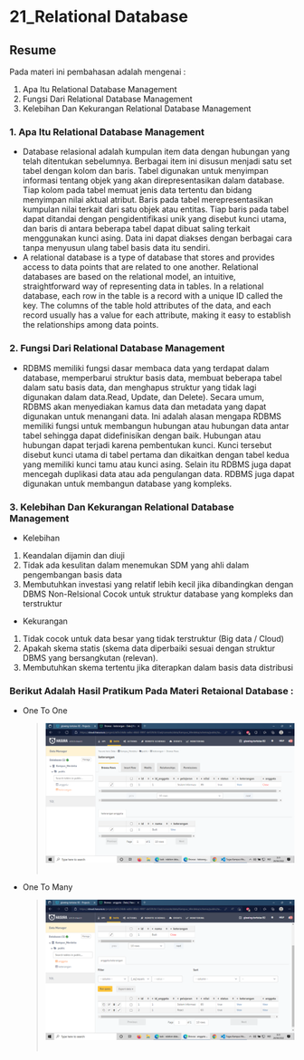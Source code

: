 # 21_Relational Database

## Resume

Pada materi ini pembahasan adalah mengenai :

1. Apa Itu Relational Database Management
2. Fungsi Dari Relational Database Management
3. Kelebihan Dan Kekurangan Relational Database Management

### 1. Apa Itu Relational Database Management

- Database relasional adalah kumpulan item data dengan hubungan yang telah ditentukan sebelumnya. Berbagai item ini disusun menjadi satu set tabel dengan kolom dan baris. Tabel digunakan untuk menyimpan informasi tentang objek yang akan direpresentasikan dalam database. Tiap kolom pada tabel memuat jenis data tertentu dan bidang menyimpan nilai aktual atribut. Baris pada tabel merepresentasikan kumpulan nilai terkait dari satu objek atau entitas. Tiap baris pada tabel dapat ditandai dengan pengidentifikasi unik yang disebut kunci utama, dan baris di antara beberapa tabel dapat dibuat saling terkait menggunakan kunci asing. Data ini dapat diakses dengan berbagai cara tanpa menyusun ulang tabel basis data itu sendiri.
- A relational database is a type of database that stores and provides access to data points that are related to one another. Relational databases are based on the relational model, an intuitive, straightforward way of representing data in tables. In a relational database, each row in the table is a record with a unique ID called the key. The columns of the table hold attributes of the data, and each record usually has a value for each attribute, making it easy to establish the relationships among data points.

### 2. Fungsi Dari Relational Database Management

- RDBMS memiliki fungsi dasar membaca data yang terdapat dalam database, memperbarui struktur basis data, membuat beberapa tabel dalam satu basis data, dan menghapus struktur yang tidak lagi digunakan dalam data.Read, Update, dan Delete). Secara umum, RDBMS akan menyediakan kamus data dan metadata yang dapat digunakan untuk menangani data. Ini adalah alasan mengapa RDBMS memiliki fungsi untuk membangun hubungan atau hubungan data antar tabel sehingga dapat didefinisikan dengan baik. Hubungan atau hubungan dapat terjadi karena pembentukan kunci. Kunci tersebut disebut kunci utama di tabel pertama dan dikaitkan dengan tabel kedua yang memiliki kunci tamu atau kunci asing. Selain itu RDBMS juga dapat mencegah duplikasi data atau ada pengulangan data. RDBMS juga dapat digunakan untuk membangun database yang kompleks.

### 3. Kelebihan Dan Kekurangan Relational Database Management

- Kelebihan

1. Keandalan dijamin dan diuji
2. Tidak ada kesulitan dalam menemukan SDM yang ahli dalam pengembangan basis data
3. Membutuhkan investasi yang relatif lebih kecil jika dibandingkan dengan DBMS Non-Relsional
   Cocok untuk struktur database yang kompleks dan terstruktur

- Kekurangan

1. Tidak cocok untuk data besar yang tidak terstruktur (Big data / Cloud)
2. Apakah skema statis (skema data diperbaiki sesuai dengan struktur DBMS yang bersangkutan (relevan).
3. Membutuhkan skema tertentu jika diterapkan dalam basis data distribusi

### Berikut Adalah Hasil Pratikum Pada Materi Retaional Database :

- One To One

  > <img src=".\screenshots\Tgs-React_Relational-Database(No.1)-OneToOne.png">
  > <br><br/>

- One To Many

  > <img src=".\screenshots\Tgs-React_Relational-Database(No.2)-OneToMany.png">
  > <br><br/>

